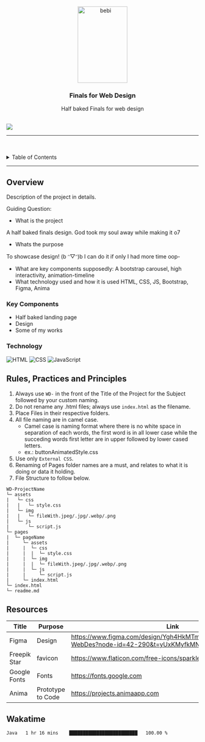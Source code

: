 <a name="readme-top">

<br/>

<br />
<div align="center">
  <a href="https://github.com/zyx-0314/">
  <!-- TODO: If you want to add logo or banner you can add it here -->
    <img src="./pages/edit/assets/img/rabbit.gif" alt="bebi" width="130" height="200">
  </a>
<!-- TODO: Change Title to the name of the title of your Project -->
  <h3 align="center">Finals for Web Design</h3>
</div>
<!-- TODO: Make a short description -->
<div align="center">
Half baked Finals for web design
</div>

<br />

<!-- TODO: Change the zyx-0314 into your github username  -->
<!-- TODO: Change the WD-Template-Project into the same name of your folder -->
![](https://visit-counter.vercel.app/counter.png?page=zyx-0314/WD-Template-Project)

---

<br />
<br />

<!-- TODO: If you want to add more layers for your readme -->
<details>
  <summary>Table of Contents</summary>
  <ol>
    <li>
      <a href="#overview">Overview</a>
      <ol>
        <li>
          <a href="#key-components">Key Components</a>
        </li>
        <li>
          <a href="#technology">Technology</a>
        </li>
      </ol>
    </li>
    <li>
      <a href="#rule,-practices-and-principles">Rules, Practices and Principles</a>
    </li>
    <li>
      <a href="#resources">Resources</a>
    </li>
  </ol>
</details>

---

## Overview

<!-- TODO: To be changed -->
<!-- The following are just sample -->
Description of the project in details.

Guiding Question:
- What is the project

A half baked finals design. God took my soul away while making it o7

- Whats the purpose

To showcase design!  (b ᵔ▽ᵔ)b  I can do it if only I had more time oop-
- What are key components
supposedly:
A bootstrap carousel, high interactivity, animation-timeline
- What technology used and how it is used
HTML, CSS, JS, Bootstrap, Figma, Anima

### Key Components
<!-- TODO: List of Key Components -->
<!-- The following are just sample -->
- Half baked landing page
- Design
- Some of my works

### Technology
<!-- TODO: List of Technology Used -->
![HTML](https://img.shields.io/badge/HTML-E34F26?style=for-the-badge&logo=html5&logoColor=white)
![CSS](https://img.shields.io/badge/CSS-1572B6?style=for-the-badge&logo=css3&logoColor=white)
![JavaScript](https://img.shields.io/badge/JavaScript-F7DF1E?style=for-the-badge&logo=javascript&logoColor=white)

## Rules, Practices and Principles
1. Always use `WD-` in the front of the Title of the Project for the Subject followed by your custom naming.
2. Do not rename any .html files; always use `index.html` as the filename.
3. Place Files in their respective folders.
4. All file naming are in camel case.
   - Camel case is naming format where there is no white space in separation of each words, the first word is in all lower case while the succeding words first letter are in upper followed by lower cased letters.
   - ex.: buttonAnimatedStyle.css
5. Use only `External CSS`.
6. Renaming of Pages folder names are a must, and relates to what it is doing or data it holding.
7. File Structure to follow below.

```
WD-ProjectName
└─ assets
|   └─ css
|   |   └─ style.css
|   └─ img
|   |   └─ fileWith.jpeg/.jpg/.webp/.png
|   └─ js
|       └─ script.js
└─ pages
|  └─ pageName
|     └─ assets
|     |  └─ css
|     |  |  └─ style.css
|     |  └─ img
|     |  |  └─ fileWith.jpeg/.jpg/.webp/.png
|     |  └─ js
|     |     └─ script.js
|     └─ index.html
└─ index.html
└─ readme.md
```

## Resources

<!-- TODO: Add References -->
| Title | Purpose | Link |
|-|-|-|
| Figma | Design | https://www.figma.com/design/Ygh4HkMTmYWeD9kgPxbxOC/Finals-WebDes?node-id=42-290&t=yUxKMyfkMNa7YfxJ-1 |
| Freepik Star | favicon | https://www.flaticon.com/free-icons/sparkle |
| Google Fonts | Fonts | https://fonts.google.com |
| Anima | Prototype to Code | https://projects.animaapp.com |
## Wakatime

<!--START_SECTION:waka-->

```txt
Java   1 hr 16 mins    █████████████████████████   100.00 %
```

<!--END_SECTION:waka-->